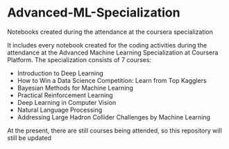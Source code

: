 # Advanced-ML-Specialization
Notebooks created during the attendance at the coursera specialization 

It includes every notebook created for the coding activities during the attendance at the Advanced Machine Learning 
Specialization at Coursera Platform.
The specialization consists of 7 courses:
- Introduction to Deep Learning
- How to Win a Data Science Competition: Learn from Top Kagglers
- Bayesian Methods for Machine Learning
- Practical Reinforcement Learning
- Deep Learning in Computer Vision
- Natural Language Processing
- Addressing Large Hadron Collider Challenges by Machine Learning

At the present, there are still courses being attended, so this repository will still be updated
